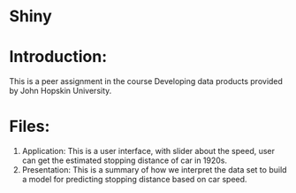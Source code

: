 # Shiny
# Introduction: 
This is a peer assignment in the course Developing data products provided by 
John Hopskin University.

# Files:
1. Application: This is a user interface, with slider about the speed, user can
get the estimated stopping distance of car in 1920s.
2. Presentation: This is a summary of how we interpret the data set to build a 
model for predicting stopping distance based on car speed.